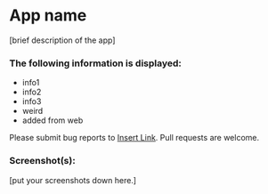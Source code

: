 # App name

[brief description of the app]

### The following information is displayed:

* info1
* info2
* info3
* weird
* added from web

Please submit bug reports to [Insert Link](). Pull requests are welcome.

### Screenshot(s):
[put your screenshots down here.]
